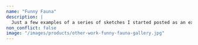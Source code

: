 ```yaml
---
name: "Funny Fauna"
description: |
  Just a few examples of a series of sketches I started posted as an exercise in finding the fun. I've been sketching these funny animals since I was a kid, and they always make me laugh with their goofy expressions. To see more Funny Fauna, please check out my Instagram profile!
non_conflict: false
image: "/images/products/other-work-funny-fauna-gallery.jpg"
---
```

